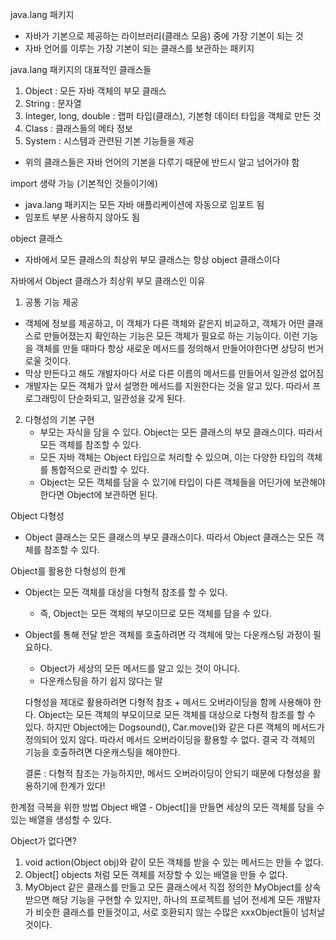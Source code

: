 java.lang 패키지
- 자바가 기본으로 제공하는 라이브러리(클래스 모음) 중에 가장 기본이 되는 것
- 자바 언어를 이루는 가장 기본이 되는 클래스를 보관하는 패키지


java.lang 패키지의 대표적인 클래스들
1. Object : 모든 자바 객체의 부모 클래스
2. String : 문자열
3. Integer, long, double : 랩퍼 타입(클래스), 기본형 데이터 타입을 객체로 만든 것
4. Class : 클래스들의 메타 정보
5. System : 시스템과 관련된 기본 기능들을 제공
- 위의 클래스들은 자바 언어의 기본을 다루기 때문에 반드시 알고 넘어가야 함


import 생략 가능 (기본적인 것들이기에)
- java.lang 패키지는 모든 자바 애플리케이션에 자동으로 임포트 됨
- 임포트 부분 사용하지 않아도 됨


object 클래스
- 자바에서 모든 클래스의 최상위 부모 클래스는 항상 object 클래스이다


자바에서 Object 클래스가 최상위 부모 클래스인 이유

 1. 공통 기능 제공
   - 객체에 정보를 제공하고, 이 객체가 다른 객체와 같은지 비교하고, 
     객체가 어떤 클래스로 만들어졌는지 확인하는 기능은 모든 객체가 필요로 하는 기능이다. 
     이런 기능을 객체를 만들 때마다 항상 새로운 메서드를 정의해서 만들어야한다면 상당히 번거로울 것이다.
   - 막상 만든다고 해도 개발자마다 서로 다른 이름의 메서드를 만들어서 일관성 없어짐
   - 개발자는 모든 객체가 앞서 설명한 메서드를 지원한다는 것을 알고 있다. 따라서 프로그래밍이 단순화되고, 일관성을 갖게 된다.
2. 다형성의 기본 구현
   - 부모는 자식을 담을 수 있다. Object는 모든 클래스의 부모 클래스이다. 따라서 모든 객체를 참조할 수 있다.
   - 모든 자바 객체는 Object 타입으로 처리할 수 있으며, 이는 다양한 타입의 객체를 통합적으로 관리할 수 있다.
   - Object는 모든 객체를 담을 수 있기에 타입이 다른 객체들을 어딘가에 보관해야 한다면 Object에 보관하면 된다.


Object 다형성
- Object 클래스는 모든 클래스의 부모 클래스이다. 따라서 Object 클래스는 모든 객체를 참조할 수 있다.


Object를 활용한 다형성의 한계
- Object는 모든 객체를 대상을 다형적 참조를 할 수 있다.
    - 즉, Object는 모든 객체의 부모이므로 모든 객체를 담을 수 있다.
- Object를 통해 전달 받은 객체를 호출하려면 각 객체에 맞는 다운캐스팅 과정이 필요하다.
    - Object가 세상의 모든 메서드를 알고 있는 것이 아니다.
    - 다운캐스팅을 하기 쉽지 않다는 말

    다형성을 제대로 활용하려면 다형적 참조 + 메서드 오버라이딩을 함께 사용해야 한다.
    Object는 모든 객체의 부모이므로 모든 객체를 대상으로 다형적 참조를 할 수 있다.
    하지만 Object에는 Dogsound(), Car.move()와 같은 다른 객체의 메서드가 정의되어 있지 않다.
    따라서 메서드 오버라이딩을 활용할 수 없다.
    결국 각 객체의 기능을 호출하려면 다운캐스팅을 해야한다.

    결론
    : 다형적 참조는 가능하지만, 메서드 오버라이딩이 안되기 때문에 다형성을 활용하기에 한계가 있다!


한계점 극복을 위한 방법
Object 배열
    - Object[]을 만들면 세상의 모든 객체를 담을 수 있는 배열을 생성할 수 있다.


Object가 없다면?
1. void action(Object obj)와 같이 모든 객체를 받을 수 있는 메서드는 만들 수 없다.
2. Object[] objects 처럼 모든 객체를 저장할 수 있는 배열을 만들 수 없다.
3. MyObject 같은 클래스를 만들고 모든 클래스에서 직접 정의한 MyObject를 상속 받으면 해당 기능을 구현할 수 있지만,
   하나의 프로젝트를 넘어 전세계 모든 개발자가 비슷한 클래스를 만들것이고,
   서로 호환되지 않는 수많은 xxxObject들이 넘처날 것이다.
